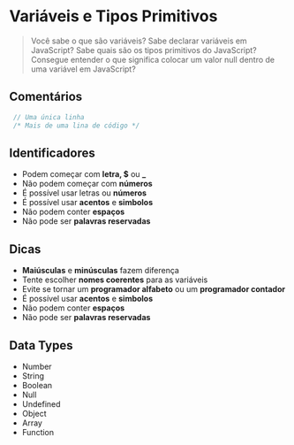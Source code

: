 # Variáveis e Tipos Primitivos

>Você sabe o que são variáveis? Sabe declarar variáveis em JavaScript? Sabe quais são os tipos primitivos do JavaScript? Consegue entender o que significa colocar um valor null dentro de uma variável em JavaScript?

Comentários
-----------

~~~javascript
 // Uma única linha
 /* Mais de uma lina de código */ 
~~~

## Identificadores

* Podem começar com **letra, $** ou **_**
* Não podem começar com **números**
* É possível usar letras ou **números**
* É possível usar **acentos** e **simbolos**
* Não podem conter **espaços**
* Não pode ser **palavras reservadas**

## Dicas

* **Maiúsculas** e **minúsculas** fazem diferença
* Tente escolher **nomes coerentes** para as variáveis
* Evite se tornar um **programador alfabeto** ou um **programador contador**
* É possível usar **acentos** e **simbolos**
* Não podem conter **espaços**
* Não pode ser **palavras reservadas**

## Data Types

* Number
* String
* Boolean
* Null
* Undefined
* Object
* Array
* Function
